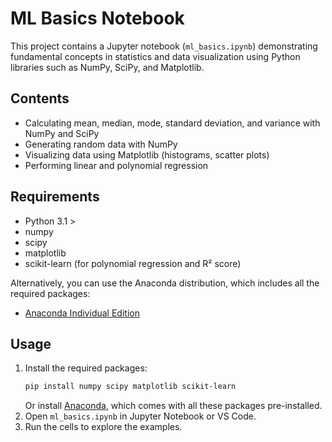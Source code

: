 # ML Basics Notebook

This project contains a Jupyter notebook (`ml_basics.ipynb`) demonstrating fundamental concepts in statistics and data visualization using Python libraries such as NumPy, SciPy, and Matplotlib.

## Contents
- Calculating mean, median, mode, standard deviation, and variance with NumPy and SciPy
- Generating random data with NumPy
- Visualizing data using Matplotlib (histograms, scatter plots)
- Performing linear and polynomial regression

## Requirements
- Python 3.1 >
- numpy
- scipy
- matplotlib
- scikit-learn (for polynomial regression and R² score)

Alternatively, you can use the Anaconda distribution, which includes all the required packages:
- [Anaconda Individual Edition](https://www.anaconda.com/products/distribution)

## Usage
1. Install the required packages:
   ```bash
   pip install numpy scipy matplotlib scikit-learn
   ```
   Or install [Anaconda](https://www.anaconda.com/products/distribution), which comes with all these packages pre-installed.
2. Open `ml_basics.ipynb` in Jupyter Notebook or VS Code.
3. Run the cells to explore the examples.


